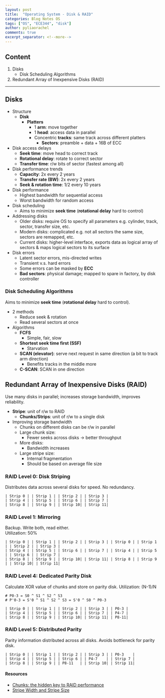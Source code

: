 ```yaml
---
layout: post
title:  "Operating System - Disk & RAID"
categories: Blog Notes OS
tags: ["OS", "ECE344", "disk"]
author: pyliaorachel
comments: true
excerpt_separator: <!--more-->
---
```


## Content

1. Disks
	- Disk Scheduling Algorithms
2. Redundant Array of Inexpensive Disks (RAID)

<!--more-->
---
## Disks

- Structure
	- __Disk__
		- __Platters__
			- 1 __arm__: move together
			- 1 __head__: access data in parallel
			- Concentric __tracks__: same track across different platters
				- __Sectors__: preamble + data + 16B of ECC
- Disk access delays
	- __Seek time__: move head to correct track
	- __Rotational delay__: rotate to correct sector
	- __Transfer time__: r/w bits of sector (fastest among all)
- Disk performance trends
	- __Capacity__: 2x every 2 years
	- __Transfer rate (BW)__: 2x every 2 years
	- __Seek & rotation time__: 1/2 every 10 years
- Disk performance
	- Highest bandwidth for sequential access
	- Worst bandwidth for random access
- Disk scheduling
	- Aims to minimize __seek time__ (__rotational delay__ hard to control)
- Addressing disks
	- Older disks: require OS to specify all parameters e.g. cylinder, track, sector, transfer size, etc.
	- Modern disks: complicated e.g. not all sectors the same size, sectors are remapped, etc.
	- Current disks: higher-level interface, exports data as logical array of sectors & maps logical sectors to its surface
- Disk errors
	- Latent sector errors, mis-directed writes
	- Transient v.s. hard errors
	- Some errors can be masked by __ECC__
	- __Bad sectors__: physical damage; mapped to spare in factory, by disk controller

### Disk Scheduling Algorithms

Aims to minimize __seek time__ (__rotational delay__ hard to control).

- 2 methods
	- Reduce seek & rotation
	- Read several sectors at once
- Algorithms
	- __FCFS__
		- Simple, fair, slow
	- __Shortest seek time first (SSF)__
		- Starvation
	- __SCAN (elevator)__: serve next request in same direction (a bit to track arm direction)
		- Benefits tracks in the middle more
	- __C-SCAN__: SCAN in one direction
		
## Redundant Array of Inexpensive Disks (RAID)

Use many disks in parallel; increases storage bandwidth, improves reliability.

- __Stripe__: unit of r/w to RAID
	- __Chunks/Strips__: unit of r/w to a single disk
- Improving storage bandwidth
	- Chunks on different disks can be r/w in parallel
	- Large chunk size:
		- Fewer seeks across disks -> better throughput
	- More disks:
		- Bandwidth increases
	- Large stripe size:
		- Internal fragmentation
		- Should be based on average file size

### RAID Level 0: Disk Striping

Distributes data across several disks for speed. No redundancy.

```
| Strip 0 | | Strip 1 | | Strip 2 | | Strip 3 |
| Strip 4 | | Strip 5 | | Strip 6 | | Strip 7 |
| Strip 8 | | Strip 9 | | Strip 10| | Strip 11|
```

### RAID Level 1: Mirroring

Backup. Write both, read either.  
Utilization: 50%

```
| Strip 0 | | Strip 1 | | Strip 2 | | Strip 3 | | Strip 0 | | Strip 1 | | Strip 2 | | Strip 3 |
| Strip 4 | | Strip 5 | | Strip 6 | | Strip 7 | | Strip 4 | | Strip 5 | | Strip 6 | | Strip 7 |
| Strip 8 | | Strip 9 | | Strip 10| | Strip 11| | Strip 8 | | Strip 9 | | Strip 10| | Strip 11|
```

### RAID Level 4: Dedicated Parity Disk

Calculate XOR value of chunks and store on parity disk.
Utilization: (N-1)/N

```
# P0-3 = S0 ^ S1 ^ S2 ^ S3
# P'0-3 = S'0 ^ S1 ^ S2 ^ S3 = S'0 ^ S0 ^ P0-3

| Strip 0 | | Strip 1 | | Strip 2 | | Strip 3 | | P0-3 |
| Strip 4 | | Strip 5 | | Strip 6 | | Strip 7 | | P4-7 |
| Strip 8 | | Strip 9 | | Strip 10| | Strip 11| | P8-11|
```

### RAID Level 5: Distributed Parity

Parity information distributed across all disks. Avoids bottleneck for parity disk.

```
| Strip 0 | | Strip 1 | | Strip 2 | | Strip 3 | | P0-3    |
| Strip 4 | | Strip 5 | | Strip 6 | | P4-7 	  | | Strip 7 |
| Strip 8 | | Strip 9 | | P8-11   | | Strip 10| | Strip 11|
```

#### Resources
* [Chunks: the hidden key to RAID performance](http://www.zdnet.com/article/chunks-the-hidden-key-to-raid-performance/)
* [Stripe Width and Stripe Size](http://www.pcguide.com/ref/hdd/perf/raid/concepts/perfStripe-c.html)
















